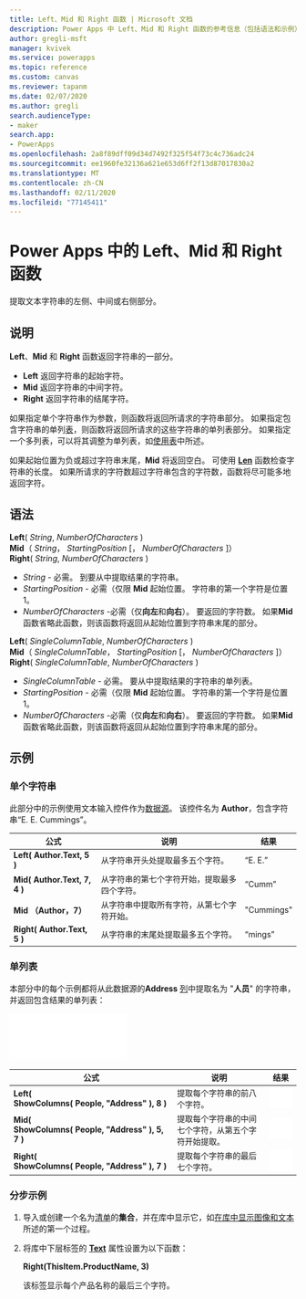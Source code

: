 ```yaml
---
title: Left、Mid 和 Right 函数 | Microsoft 文档
description: Power Apps 中 Left、Mid 和 Right 函数的参考信息（包括语法和示例）
author: gregli-msft
manager: kvivek
ms.service: powerapps
ms.topic: reference
ms.custom: canvas
ms.reviewer: tapanm
ms.date: 02/07/2020
ms.author: gregli
search.audienceType:
- maker
search.app:
- PowerApps
ms.openlocfilehash: 2a8f89dff09d34d7492f325f54f73c4c736adc24
ms.sourcegitcommit: ee1960fe32136a621e653d6ff2f13d87017830a2
ms.translationtype: MT
ms.contentlocale: zh-CN
ms.lasthandoff: 02/11/2020
ms.locfileid: "77145411"
---
```

# <a name="left-mid-and-right-functions-in-power-apps"></a>Power Apps 中的 Left、Mid 和 Right 函数
提取文本字符串的左侧、中间或右侧部分。

## <a name="description"></a>说明
**Left**、**Mid** 和 **Right** 函数返回字符串的一部分。

* **Left** 返回字符串的起始字符。
* **Mid** 返回字符串的中间字符。
* **Right** 返回字符串的结尾字符。

如果指定单个字符串作为参数，则函数将返回所请求的字符串部分。 如果指定包含字符串的单列[表](../working-with-tables.md)，则函数将返回所请求的这些字符串的单列表部分。 如果指定一个多列表，可以将其调整为单列表，如[使用表](../working-with-tables.md)中所述。

如果起始位置为负或超过字符串末尾，**Mid** 将返回空白。  可使用 **[Len](function-len.md)** 函数检查字符串的长度。 如果所请求的字符数超过字符串包含的字符数，函数将尽可能多地返回字符。

## <a name="syntax"></a>语法
**Left**( *String*, *NumberOfCharacters* )<br>**Mid**（ *String*， *StartingPosition* [， *NumberOfCharacters* ]）<br>**Right**( *String*, *NumberOfCharacters* )

* *String* - 必需。 到要从中提取结果的字符串。
* *StartingPosition* - 必需（仅限 **Mid**  起始位置。  字符串的第一个字符是位置 1。
* *NumberOfCharacters* -必需（仅**向左**和**向右**）。  要返回的字符数。  如果**Mid**函数省略此函数，则该函数将返回从起始位置到字符串末尾的部分。

**Left**( *SingleColumnTable*, *NumberOfCharacters* )<br>**Mid**（ *SingleColumnTable*， *StartingPosition* [， *NumberOfCharacters* ]）<br>**Right**( *SingleColumnTable*, *NumberOfCharacters* )

* *SingleColumnTable* - 必需。 要从中提取结果的字符串的单列表。
* *StartingPosition* - 必需（仅限 **Mid**  起始位置。  字符串的第一个字符是位置 1。
* *NumberOfCharacters* -必需（仅**向左**和**向右**）。  要返回的字符数。  如果**Mid**函数省略此函数，则该函数将返回从起始位置到字符串末尾的部分。

## <a name="examples"></a>示例
### <a name="single-string"></a>单个字符串
此部分中的示例使用文本输入控件作为[数据源](../working-with-data-sources.md)。 该控件名为 **Author**，包含字符串“E. E. Cummings”。

| 公式 | 说明 | 结果 |
| --- | --- | --- |
| **Left( Author.Text, 5 )** |从字符串开头处提取最多五个字符。 |“E. E.” |
| **Mid( Author.Text, 7, 4 )** |从字符串的第七个字符开始，提取最多四个字符。 |“Cumm” |
| **Mid （Author，7）** |从字符串中提取所有字符，从第七个字符开始。 |"Cummings" |
| **Right( Author.Text, 5 )** |从字符串的末尾处提取最多五个字符。 |“mings” |

### <a name="single-column-table"></a>单列表
本部分中的每个示例都将从此数据源的**Address** [列](../working-with-tables.md#columns)中提取名为 "**人员**" 的字符串，并返回包含结果的单列表：

![](media/function-left-mid-right/people-table.png)

| 公式 | 说明 | 结果 |
| --- | --- | --- |
| **Left( ShowColumns(&nbsp;People,&nbsp;"Address"&nbsp;), 8 )** |提取每个字符串的前八个字符。 |<style>img {最大宽度：无}</style> ![](media/function-left-mid-right/people-table-left.png) |
| **Mid( ShowColumns(&nbsp;People,&nbsp;"Address"&nbsp;), 5, 7 )** |提取每个字符串的中间七个字符，从第五个字符开始提取。 |![](media/function-left-mid-right/people-table-mid.png) |
| **Right( ShowColumns(&nbsp;People,&nbsp;"Address"&nbsp;), 7 )** |提取每个字符串的最后七个字符。 |![](media/function-left-mid-right/people-table-right.png) |

### <a name="step-by-step-example"></a>分步示例
1. 导入或创建一个名为[清单](../working-with-data-sources.md#collections)的**集合**，并在库中显示它，如[在库中显示图像和文本 ](../show-images-text-gallery-sort-filter.md)所述的第一个过程。
2. 将库中下层标签的 **[Text](../controls/properties-core.md)** 属性设置为以下函数：
   
    **Right(ThisItem.ProductName, 3)**
   
    该标签显示每个产品名称的最后三个字符。

